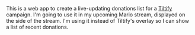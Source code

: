 This is a web app to create a live-updating donations list for a [Tiltify](https://www.tiltify.com/) campaign. I'm going to use it in my upcoming Mario stream, displayed on the side of the stream. I'm using it instead of Tiltify's overlay so I can show a list of recent donations.